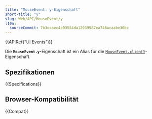 ```yaml
---
title: "MouseEvent: y-Eigenschaft"
short-title: "y"
slug: Web/API/MouseEvent/y
l10n:
  sourceCommit: 7b3ccaec4a93584da12939587ea746acaabe30bc
---
```


{{APIRef("UI Events")}}

Die **`MouseEvent.y`**-Eigenschaft ist ein Alias für die [`MouseEvent.clientY`](/de/docs/Web/API/MouseEvent/clientY)-Eigenschaft.

## Spezifikationen

{{Specifications}}

## Browser-Kompatibilität

{{Compat}}

